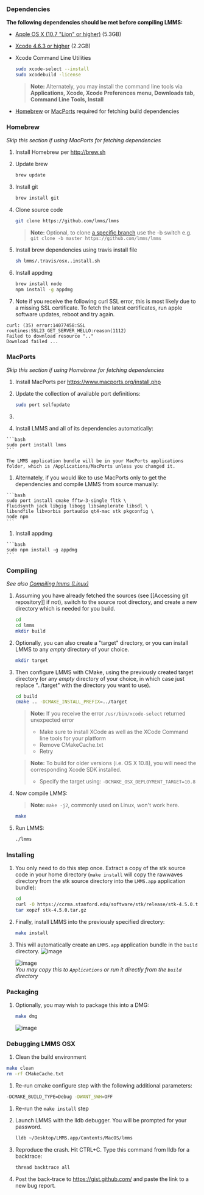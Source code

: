 ### Dependencies

**The following dependencies should be met before compiling LMMS:**

* [Apple OS X (10.7 "Lion" or higher)](https://itunes.apple.com/app/id675248567) (5.3GB)
* [Xcode 4.6.3 or higher](https://itunes.apple.com/app/id497799835) (2.2GB)
* Xcode Command Line Utilities
   ```bash
   sudo xcode-select --install
   sudo xcodebuild -license
   ```
   > **Note:** Alternately, you may install the command line tools via **Applications, Xcode, Xcode Preferences menu, Downloads tab, Command Line Tools, Install**

* [Homebrew](#homebrew) or [MacPorts](#macports) required for fetching build dependencies


### Homebrew
*Skip this section if using MacPorts for fetching dependencies*

1. Install Homebrew per http://brew.sh
1. Update brew

   ```bash
   brew update
   ```
1. Install git

   ```bash
   brew install git
   ```

1. Clone source code

   ```bash
   git clone https://github.com/lmms/lmms
   ```

   > **Note:** Optional, to clone [a specific branch](https://github.com/lmms/lmms/branches) use the -b switch e.g. `git clone -b master https://github.com/lmms/lmms`

1. Install brew dependencies using travis install file

   ```bash
   sh lmms/.travis/osx..install.sh
   ```

1. Install appdmg

   ```bash
   brew install node
   npm install -g appdmg
   ```

1.  Note if you receive the following curl SSL error, this is most likely due to a missing SSL certificate.  To fetch the latest certificates, run apple software updates, reboot and try again.

   ```
   curl: (35) error:14077458:SSL routines:SSL23_GET_SERVER_HELLO:reason(1112)
   Failed to download resource ".."
   Download failed ... 
   ```

### MacPorts
*Skip this section if using Homebrew for fetching dependencies*

1. Install MacPorts per https://www.macports.org/install.php
1. Update the collection of available port definitions:

   ```bash
   sudo port selfupdate
   ```

1. 
  1. Install LMMS and all of its dependencies automatically:

    ```bash
    sudo port install lmms
    ```

    The LMMS application bundle will be in your MacPorts applications folder, which is /Applications/MacPorts unless you changed it.

  1. Alternately, if you would like to use MacPorts only to get the dependencies and compile LMMS from source manually:

    ```bash
    sudo port install cmake fftw-3-single fltk \
    fluidsynth jack libgig libogg libsamplerate libsdl \
    libsndfile libvorbis portaudio qt4-mac stk pkgconfig \
    node npm
    ```

  1. Install appdmg

    ```bash
    sudo npm install -g appdmg
    ```

### Compiling
*See also [Compiling lmms (Linux)](Compiling-lmms)*

1. Assuming you have already fetched the sources (see [[Accessing git repository]] if not), switch to the source root directory, and create a new directory which is needed for you build.

    ```bash
    cd
    cd lmms
    mkdir build
    ```
1. Optionally, you can also create a "target" directory, or you can install LMMS to any *empty* directory of your choice.

    ```bash
    mkdir target
    ```
1. Then configure LMMS with CMake, using the previously created target directory (or any *empty* directory of your choice, in which case just replace "../target" with the directory you want to use).

    ```bash
    cd build
    cmake .. -DCMAKE_INSTALL_PREFIX=../target
    ```

    > **Note:** If you receive the error `/usr/bin/xcode-select` returned unexpected error
    >  * Make sure to install XCode as well as the XCode Command line tools for your platform
    >  * Remove CMakeCache.txt
    >  * Retry

    > **Note:** To build for older versions (i.e. OS X 10.8), you will need the corresponding Xcode SDK installed.
    > * Specify the target using: `-DCMAKE_OSX_DEPLOYMENT_TARGET=10.8`

1. Now compile LMMS:
    > **Note:** `make -j2`, commonly used on Linux, won't work here.

    ```bash
    make
    ```

1. Run LMMS:

    ```bash
    ./lmms
    ```

### Installing

1. You only need to do this step once.  Extract a copy of the stk source code in your home directory (`make install` will copy the rawwaves directory from the stk source directory into the `LMMS.app` application bundle):

    ```bash
    cd
    curl -O https://ccrma.stanford.edu/software/stk/release/stk-4.5.0.tar.gz
    tar xopzf stk-4.5.0.tar.gz
    ```

1. Finally, install LMMS into the previously specified directory:

    ```bash
    make install
    ```

1. This will automatically create an `LMMS.app` application bundle in the `build` directory.
   ![image](https://cloud.githubusercontent.com/assets/6345473/9310513/1abf0576-44de-11e5-8589-d33d6c1c5b73.png)

   ![image](https://cloud.githubusercontent.com/assets/6345473/9310604/c6097a74-44de-11e5-9d93-43f950622241.png)
   <br>*You may copy this to `Applications` or run it directly from the `build` directory*

### Packaging

1. Optionally, you may wish to package this into a DMG:
    
    ```bash
    make dmg
    ```

    ![image](https://cloud.githubusercontent.com/assets/6345473/9310558/6e5e11d6-44de-11e5-8f56-233387f3f3e5.png)

### Debugging LMMS OSX
 1. Clean the build environment

   ```bash
   make clean
   rm -rf CMakeCache.txt
   ```
 1. Re-run cmake configure step with the following additional parameters:

   ```bash
   -DCMAKE_BUILD_TYPE=Debug -DWANT_SWH=OFF
   ```
 1. Re-run the `make install` step
 1. Launch LMMS with the lldb debugger.  You will be prompted for your password.

    ```bash
    lldb ~/Desktop/LMMS.app/Contents/MacOS/lmms
    ```
 1. Reproduce the crash.  Hit CTRL+C.  Type this command from lldb for a backtrace:

    ```bash
    thread backtrace all
    ```
 1. Post the back-trace to https://gist.github.com/ and paste the link to a new bug report.